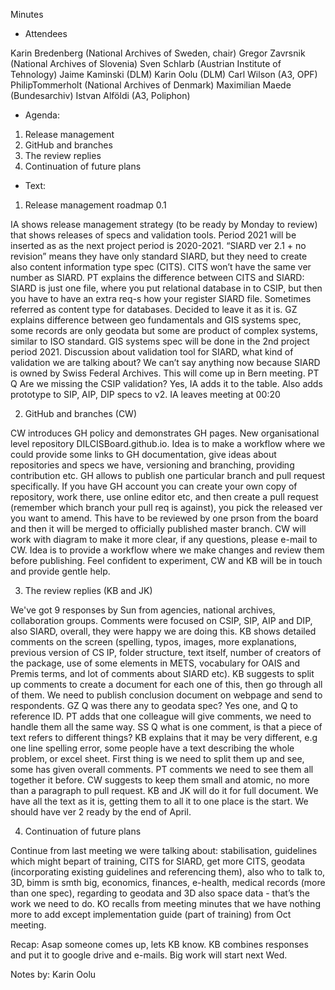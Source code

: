 Minutes

- Attendees

Karin Bredenberg (National Archives of Sweden, chair)
Gregor Zavrsnik (National Archives of Slovenia)
Sven Schlarb (Austrian Institute of Tehnology)
Jaime Kaminski (DLM)
Karin Oolu (DLM)
Carl Wilson (A3, OPF)
PhilipTommerholt (National Archives of Denmark)
Maximilian Maede (Bundesarchiv)
Istvan Alföldi (A3, Poliphon)


- Agenda:

1.	Release management
2.	GitHub and branches 
3.	The review replies 
4.	Continuation of future plans 


- Text:

1.	Release management roadmap 0.1

IA shows release management strategy (to be ready by Monday to review) that shows releases of specs and validation tools. Period 2021 will be inserted as as the next project period is 2020-2021. “SIARD ver 2.1 + no revision” means they have only standard SIARD, but they need to create also content information type spec (CITS). CITS won’t have the same ver number as SIARD. PT explains the difference between CITS and SIARD: SIARD is just one file, where you put relational database in to CSIP, but then you have to have an extra req-s how your register SIARD file. Sometimes referred as content type for databases. Decided to leave it as it is. 
GZ explains difference between geo fundamentals and GIS systems spec, some records are only geodata but some are product of complex systems, similar to ISO standard. GIS systems spec will be done in the 2nd project period 2021. 
Discussion about validation tool for SIARD, what kind of validation we are talking about? We can’t say anything now because SIARD is owned by Swiss Federal Archives. This will come up in Bern meeting.
PT Q Are we missing the CSIP validation? Yes, IA adds it to the table. Also adds prototype to SIP, AIP, DIP specs to v2.
IA leaves meeting at 00:20

2.	GitHub and branches (CW)

CW introduces GH policy and demonstrates GH pages. New organisational level repository DILCISBoard.github.io. Idea is to make a workflow where we could provide some links to GH documentation, give ideas about repositories and specs we have, versioning and branching, providing contribution etc. GH allows to publish one particular branch and pull request specifically. If you have GH account you can create your own copy of repository, work there, use online editor etc, and then create a pull request (remember which branch your pull req is against), you pick the released ver you want to amend. This have to be reviewed by one prson from the board and then it will be merged to officially published master branch. CW will work with diagram to make it more clear, if any questions, please e-mail to CW.  Idea is to provide a workflow where we make changes and review them before publishing.
Feel confident to experiment, CW and KB will be in touch and provide gentle help.

3.	The review replies (KB and JK)

We've got 9 responses by Sun from agencies, national archives, collaboration groups. Comments were focused on CSIP, SIP, AIP and DIP, also SIARD, overall, they were happy we are doing this. KB shows detailed comments on the screen (spelling, typos, images, more explanations, previous version of CS IP, folder structure, text itself, number of creators of the package, use of some elements in METS, vocabulary for OAIS and Premis terms, and lot of comments about SIARD etc). KB suggests to split up comments to create a document for each one of this, then go through all of them. We need to publish conclusion document on webpage and send to respondents. GZ Q was there any to geodata spec? Yes one, and Q to reference ID. PT adds that one colleague will give comments, we need to handle them all the same way. 
SS Q what is one comment, is that a piece of text refers to different things? KB explains that it may be very different, e.g one line spelling error, some people have a text describing the whole problem, or excel sheet. First thing is we need to split them up and see, some has given overall comments. PT comments we need to see them all together it before. CW suggests to keep them small and atomic, no more than a paragraph to pull request. 
KB and JK will do it for full document. We have all the text as it is, getting them to all it to one place is the start. We should have ver 2 ready by the end of April. 

4.	Continuation of future plans 

Continue from last meeting we were talking about: stabilisation, guidelines which might bepart of training, CITS for SIARD, get more CITS, geodata (incorporating existing guidelines and referencing them), also who to talk to, 3D, bimm is smth big, economics, finances, e-health, medical records (more than one spec), regarding to geodata and 3D also space data - that’s the work we need to do. KO recalls from meeting minutes that we have nothing more to add except implementation guide (part of training) from Oct meeting. 
 
Recap: Asap someone comes up, lets KB know. KB combines responses and put it to google drive and e-mails. Big work will start next Wed.

Notes by: Karin Oolu

